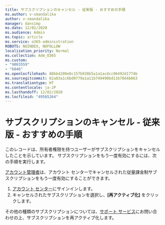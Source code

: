 ```yaml
---
title: サブスクリプションのキャンセル - 従来版 - おすすめの手順
ms.author: v-smandalika
author: v-smandalika
manager: dansimp
ms.date: 12/01/2020
ms.audience: Admin
ms.topic: article
ms.service: o365-administration
ROBOTS: NOINDEX, NOFOLLOW
localization_priority: Normal
ms.collection: Adm_O365
ms.custom:
- "9003559"
- "6846"
ms.openlocfilehash: 88bb4209e0c157b938b5a1a1acdcc96492d1774b
ms.sourcegitcommit: 62a83a1c6bd9779a1a11b749490bd11670d4b063
ms.translationtype: HT
ms.contentlocale: ja-JP
ms.lasthandoff: 12/02/2020
ms.locfileid: "49565264"
---
```

# <a name="subscription-cancelled---legacy---recommended-steps"></a>サブスクリプションのキャンセル - 従来版 - おすすめの手順

このレコードは、所有者権限を持つユーザーがサブスクリプションをキャンセルしたことを示しています。 サブスクリプションをもう一度有効にするには、次の手順を実行します。

[アカウント管理者](https://docs.microsoft.com/azure/cost-management-billing/manage/billing-subscription-transfer?WT.mc_id=Portal-Microsoft_Azure_Support#whoisaa)は、アカウント センターでキャンセルされた従量課金制サブスクリプションをもう一度有効にすることができます。

1. [アカウント センター](https://account.azure.com/Subscriptions)にサインインします。
2. キャンセルされたサブスクリプションを選択し、**[再アクティブ化]** をクリックします。

その他の種類のサブスクリプションについては、[サポート サービス](https://ms.portal.azure.com/#blade/Microsoft_Azure_Support/HelpAndSupportBlade/overview)にお問い合わせの上、サブスクリプションを再アクティブ化します。
